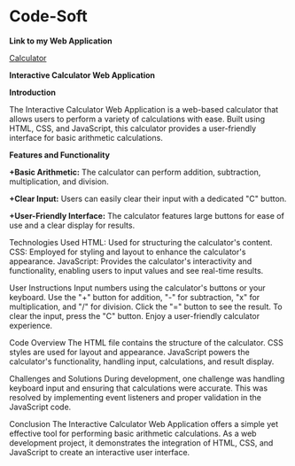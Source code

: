 # Code-Soft
**Link to my Web Application**

[Calculator](https://priyasha2808.github.io/Code-Soft/)

**Interactive Calculator Web Application**

**Introduction**

The Interactive Calculator Web Application is a web-based calculator that allows users to perform a variety of calculations with ease. Built using HTML, CSS, and JavaScript, this calculator provides a user-friendly interface for basic arithmetic calculations.

**Features and Functionality**

**+Basic Arithmetic:** The calculator can perform addition, subtraction, multiplication, and division.

**+Clear Input:** Users can easily clear their input with a dedicated "C" button.

**+User-Friendly Interface:** The calculator features large buttons for ease of use and a clear display for results.

Technologies Used
HTML: Used for structuring the calculator's content.
CSS: Employed for styling and layout to enhance the calculator's appearance.
JavaScript: Provides the calculator's interactivity and functionality, enabling users to input values and see real-time results.

User Instructions
Input numbers using the calculator's buttons or your keyboard.
Use the "+" button for addition, "-" for subtraction, "x" for multiplication, and "/" for division.
Click the "=" button to see the result.
To clear the input, press the "C" button.
Enjoy a user-friendly calculator experience.

Code Overview
The HTML file contains the structure of the calculator.
CSS styles are used for layout and appearance.
JavaScript powers the calculator's functionality, handling input, calculations, and result display.

Challenges and Solutions
During development, one challenge was handling keyboard input and ensuring that calculations were accurate. This was resolved by implementing event listeners and proper validation in the JavaScript code.

Conclusion
The Interactive Calculator Web Application offers a simple yet effective tool for performing basic arithmetic calculations. As a web development project, it demonstrates the integration of HTML, CSS, and JavaScript to create an interactive user interface.

